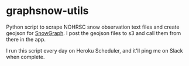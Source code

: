 # graphsnow-utils

Python script to scrape NOHRSC snow observation text files and create geojson for [SnowGraph](https://www.graphsnow.com). I post the geojson files to s3 and call them from there in the app.

I run this script every day on Heroku Scheduler, and it'll ping me on Slack when complete.
